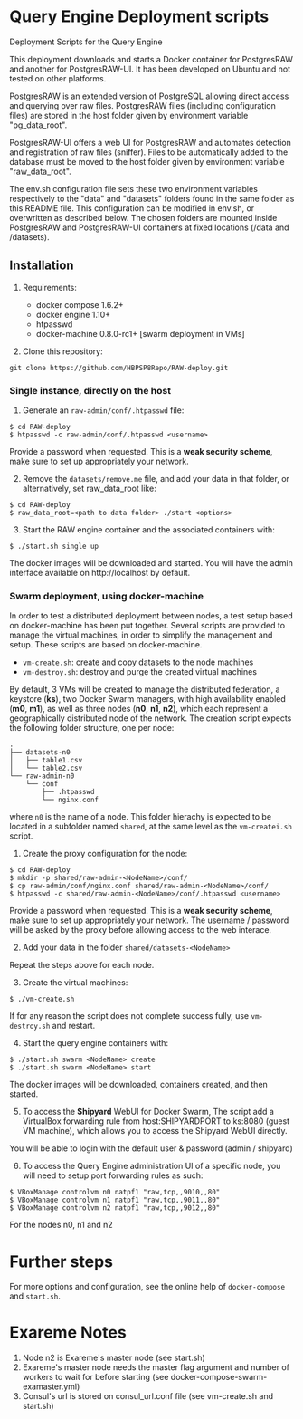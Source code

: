 # Query Engine Deployment scripts
Deployment Scripts for the Query Engine

This deployment downloads and starts a Docker container for PostgresRAW and another for PostgresRAW-UI. It has been developed on Ubuntu and not tested on other platforms.

PostgresRAW is an extended version of PostgreSQL allowing direct access and querying over raw files.
PostgresRAW files (including configuration files) are stored in the host folder given by environment variable "pg_data_root".

PostgresRAW-UI offers a web UI for PostgresRAW and automates detection and registration of raw files (sniffer). Files to be automatically added to the database must be moved to the host folder given by environment variable "raw_data_root".

The env.sh configuration file sets these two environment variables respectively to the "data" and "datasets" folders found in the same folder as this README file. This configuration can be modified in env.sh, or overwritten as described below. The chosen folders are mounted inside PostgresRAW and PostgresRAW-UI containers at fixed locations (/data and /datasets).

## Installation

1. Requirements:
   * docker compose 1.6.2+
   * docker engine 1.10+
   * htpasswd
   * docker-machine 0.8.0-rc1+ [swarm deployment in VMs]

2. Clone this repository:
  ```!sh
  git clone https://github.com/HBPSP8Repo/RAW-deploy.git
  ```

### Single instance, directly on the host

1. Generate an ```raw-admin/conf/.htpasswd``` file:
  ```!sh
  $ cd RAW-deploy
  $ htpasswd -c raw-admin/conf/.htpasswd <username>
  ```

  Provide a password when requested. This is a **weak security scheme**, make sure to set up appropriately your network.

2. Remove the ```datasets/remove.me``` file, and add your data in that folder, or alternatively, set raw_data_root like:
  ```!sh
  $ cd RAW-deploy
  $ raw_data_root=<path to data folder> ./start <options>
  ```

3. Start the RAW engine container and the associated containers with:
  ```!sh
  $ ./start.sh single up
  ```
  The docker images will be downloaded and started. You will have the admin interface available on http://localhost by default.

### Swarm deployment, using docker-machine

In order to test a distributed deployment between nodes, a test setup based on docker-machine has been put together. Several scripts are provided to manage the virtual machines, in order to simplify the management and setup. These scripts are based on docker-machine.
 * ```vm-create.sh```: create and copy datasets to the node machines
 * ```vm-destroy.sh```: destroy and purge the created virtual machines

By default, 3 VMs will be created to manage the distributed federation, a keystore (**ks**), two Docker Swarm managers, with high availability enabled (**m0**, **m1**), as well as three nodes (**n0**, **n1**, **n2**), which each represent a geographically distributed node of the network.
The creation script expects the following folder structure, one per node:
  ```
  .
  ├── datasets-n0
  │   ├── table1.csv
  │   └── table2.csv
  └── raw-admin-n0
      └── conf
          ├── .htpasswd
          └── nginx.conf
  ```
where ```n0``` is the name of a node. This folder hierachy is expected to be located in a subfolder named ```shared```, at the same level as the ```vm-createi.sh``` script.

1. Create the proxy configuration for the node:
  ```!sh
  $ cd RAW-deploy
  $ mkdir -p shared/raw-admin-<NodeName>/conf/
  $ cp raw-admin/conf/nginx.conf shared/raw-admin-<NodeName>/conf/
  $ htpasswd -c shared/raw-admin-<NodeName>/conf/.htpasswd <username>
  ```

  Provide a password when requested. This is a **weak security scheme**, make sure to set up appropriately your network.
  The username / password will be asked by the proxy before allowing access to the web interace.

2. Add your data in the folder ```shared/datasets-<NodeName>```

Repeat the steps above for each node.

3. Create the virtual machines:
  ```!sh
  $ ./vm-create.sh
  ```

  If for any reason the script does not complete success fully, use ```vm-destroy.sh``` and restart.

4. Start the query engine containers with:
  ```!sh
  $ ./start.sh swarm <NodeName> create
  $ ./start.sh swarm <NodeName> start
  ```
  The docker images will be downloaded, containers created, and then started.

5. To access the **Shipyard** WebUI for Docker Swarm,
  The script add a VirtualBox forwarding rule from host:SHIPYARDPORT to ks:8080 (guest VM machine), which allows you to access the Shipyard WebUI directly.

  You will be able to login with the default user & password (admin / shipyard)

6. To access the Query Engine administration UI of a specific node, you will need to setup port forwarding rules as such:
  ```!sh
  $ VBoxManage controlvm n0 natpf1 "raw,tcp,,9010,,80"
  $ VBoxManage controlvm n1 natpf1 "raw,tcp,,9011,,80"
  $ VBoxManage controlvm n2 natpf1 "raw,tcp,,9012,,80"
  ```
  For the nodes n0, n1 and n2

# Further steps

For more options and configuration, see the online help of ```docker-compose``` and ```start.sh```.

# Exareme Notes
1. Node n2 is Exareme's master node (see start.sh)
2. Exareme's master node needs the master flag argument and number of workers to wait for before starting (see docker-compose-swarm-examaster.yml)
3. Consul's url is stored on consul_url.conf file (see vm-create.sh and start.sh)
